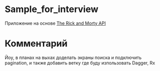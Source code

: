 # Sample_for_interview

Приложение на основе [The Rick and Morty API](https://rickandmortyapi.com/)

# Комментарий

Йоу, в планах на выхах доделать экраны поиска и подключить pagination,
и также добавить ветку где буду изпользовать Dagger, Rx
